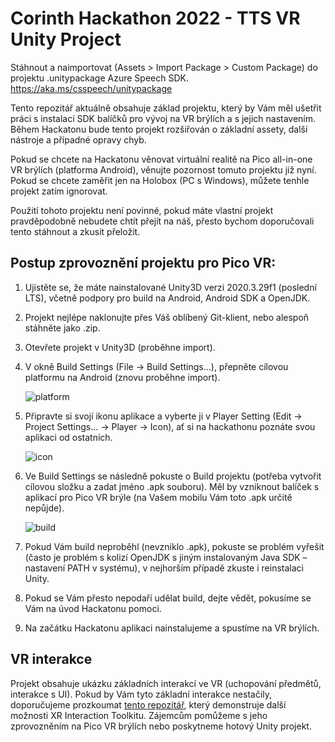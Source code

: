 # Corinth Hackathon 2022 - TTS VR Unity Project


Stáhnout a naimportovat (Assets > Import Package > Custom Package) do
projektu .unitypackage Azure Speech SDK. https://aka.ms/csspeech/unitypackage


Tento repozitář aktuálně obsahuje základ projektu, který by Vám měl ušetřit práci s instalací SDK balíčků pro vývoj na VR brýlích a s jejich nastavením.
Během Hackatonu bude tento projekt rozšiřován o základní assety, další nástroje a případné opravy chyb.

Pokud se chcete na Hackatonu věnovat virtuální realitě na Pico all-in-one VR brýlích (platforma Android), věnujte pozornost tomuto projektu již nyní.  
Pokud se chcete zaměřit jen na Holobox (PC s Windows), můžete tenhle projekt zatím ignorovat.

Použití tohoto projektu není povinné, pokud máte vlastní projekt pravděpodobně nebudete chtít přejít na náš, přesto bychom doporučovali tento stáhnout a zkusit přeložit.

## Postup zprovoznění projektu pro Pico VR:
1. Ujistěte se, že máte nainstalované Unity3D verzi 2020.3.29f1 (poslední LTS), včetně podpory pro build na Android, Android SDK a OpenJDK.

2. Projekt nejlépe naklonujte přes Váš oblíbený Git-klient, nebo alespoň stáhněte jako .zip.

3. Otevřete projekt v Unity3D (proběhne import).

4. V okně Build Settings (File -> Build Settings...), přepněte cílovou platformu na Android (znovu proběhne import).  
   
   ![platform](https://user-images.githubusercontent.com/100353389/155550717-2de63b18-d469-45a8-a2f8-7f2cb2af1f13.png)

5. Připravte si svojí ikonu aplikace a vyberte ji v Player Setting (Edit -> Project Settings... -> Player -> Icon), ať si na hackathonu poznáte svou aplikaci od ostatních.  
   
   ![icon](https://user-images.githubusercontent.com/100353389/155550774-d73c6681-14cf-4ec4-9dc7-884e1ae7f97c.png)

6. Ve Build Settings se následně pokuste o Build projektu (potřeba vytvořit cílovou složku a zadat jméno .apk souboru). Měl by vzniknout balíček s aplikací pro Pico VR brýle (na Vašem mobilu Vám toto .apk určitě nepůjde).  
   
   ![build](https://user-images.githubusercontent.com/100353389/155550869-25508e93-5380-4660-b88f-04f7267da82a.png)

7. Pokud Vám build neproběhl (nevzniklo .apk), pokuste se problém vyřešit (často je problém s kolizí OpenJDK s jiným instalovaným Java SDK – nastavení PATH v systému), v nejhorším případě zkuste i reinstalaci Unity.

8. Pokud se Vám přesto nepodaří udělat build, dejte vědět, pokusíme se Vám na úvod Hackatonu pomoci.

9. Na začátku Hackatonu aplikaci nainstalujeme a spustíme na VR brýlích.

## VR interakce
Projekt obsahuje ukázku základních interakcí ve VR (uchopování předmětů, interakce s UI). Pokud by Vám tyto základní interakce nestačily, doporučujeme prozkoumat [tento repozitář](https://github.com/Unity-Technologies/XR-Interaction-Toolkit-Examples), který demonstruje další možnosti XR Interaction Toolkitu. Zájemcům pomůžeme s jeho zprovozněním na Pico VR brýlích nebo poskytneme hotový Unity projekt.

